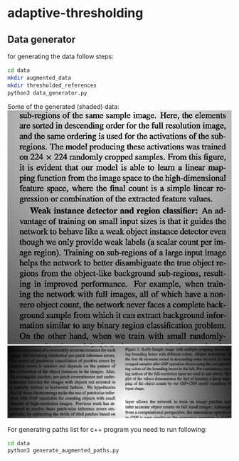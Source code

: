 # adaptive-thresholding

## Data generator

for generating the data follow steps:

```bash
cd data
mkdir augmented_data
mkdir thresholded_references
python3 data_generator.py
```
Some of the generated (shaded) data:
![text](data/example_data/17_358_180_7.png)
![text](data/example_data/406_830_250_4.png)

For generating paths list for c++ program you need to run following:

```bash
cd data
python3 generate_augmented_paths.py
```

